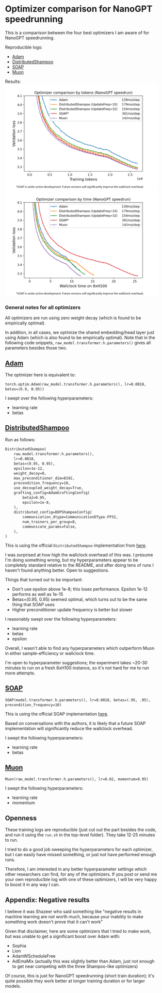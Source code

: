 # Optimizer comparison for NanoGPT speedrunning

This is a comparison between the four best optimizers I am aware of for NanoGPT speedrunning.

Reproducible logs:
* [Adam](95a9fd44-7c13-49c7-b324-3e7d9e23a499.txt)
* [DistributedShampoo](8bfe4e35-c3fc-4b70-a984-3be937b71ff3)
* [SOAP](e21a2838-a0f2-46f2-a247-db0021165682.txt)
* [Muon](8d6193f4-27fc-4e68-899f-af70019a4d54.txt)

Results:
![1](nanogpt_speedrun81w.png)
![2](nanogpt_speedrun82w.png)

### General notes for all optimizers

All optimizers are run using zero weight decay (which is found to be empirically optimal).

In addition, in all cases, we optimize the shared embedding/head layer just using Adam (which is also found to be empirically optimal).
Note that in the following code snippets, `raw_model.transformer.h.parameters()` gives all parameters besides those two.

## [Adam](95a9fd44-7c13-49c7-b324-3e7d9e23a499.txt)
The optimizer here is equivalent to:
```
torch.optim.Adam(raw_model.transformer.h.parameters(), lr=0.0018, betas=(0.9, 0.95))
```

I swept over the following hyperparameters:
* learning rate
* betas

## [DistributedShampoo](8bfe4e35-c3fc-4b70-a984-3be937b71ff3.txt)
Run as follows:
```
DistributedShampoo(
    raw_model.transformer.h.parameters(),
    lr=0.0018,
    betas=(0.95, 0.95),
    epsilon=1e-12,
    weight_decay=0,
    max_preconditioner_dim=8192,
    precondition_frequency=10,
    use_decoupled_weight_decay=True,
    grafting_config=AdamGraftingConfig(
        beta2=0.95,
        epsilon=1e-8,
    ),   
    distributed_config=DDPShampooConfig(
        communication_dtype=CommunicationDType.FP32,
        num_trainers_per_group=8,
        communicate_params=False,
    ),   
)
```

This is using the official `DistributedShampoo` implementation from [here](https://github.com/facebookresearch/optimizers/tree/ad2809a291c01859f68fcabbcb49a2aa75fd7827/distributed_shampoo).

I was surprised at how high the wallclock overhead of this was. I presume I'm doing something wrong, but my hyperparameters appear
to be completely standard relative to the README, and after doing tens of runs I haven't found anything better.
Open to suggestions.

Things that turned out to be important:
* Don't use epsilon above 1e-8; this loses performance. Epsilon 1e-12 performs as well as 1e-15
* Betas=(0.95, 0.95) seemed optimal, which turns out to be the same thing that SOAP uses
* Higher preconditioner update frequency is better but slower

I reasonably swept over the following hyperparameters:
* learning rate
* betas
* epsilon

Overall, I wasn't able to find any hyperparameters which outperform Muon in either sample-efficiency or wallclock time.

I'm open to hyperparameter suggestions; the experiment takes ~20-30 minutes to run on a fresh 8xH100 instance, so it's not hard for me to run more attempts.

## [SOAP](e21a2838-a0f2-46f2-a247-db0021165682.txt)
```
SOAP(model.transformer.h.parameters(), lr=0.0018, betas=(.95, .95), precondition_frequency=10)
```

This is using the official SOAP implementation [here](https://github.com/nikhilvyas/SOAP/blob/bbce86e890d3b697380f4376acb600c2d6c3d203/soap.py).

Based on conversations with the authors, it is likely that a future SOAP implementation will significantly reduce the wallclock overhead.

I swept the following hyperparameters:
* learning rate
* betas

## [Muon](8d6193f4-27fc-4e68-899f-af70019a4d54.txt)
```
Muon(raw_model.transformer.h.parameters(), lr=0.02, momentum=0.95)
```

I swept the following hyperparameters:
* learning rate
* momentum


## Openness

These training logs are reproducible (just cut out the part besides the code, and run it using the `run.sh` in the top-level folder). They take 12-25 minutes to run.

I tried to do a good job sweeping the hyperparameters for each optimizer, but I can easily have missed something, or just not have performed enough runs.

Therefore, I am interested in any better hyperparameter settings which other researchers can find, for any of the optimizers.
If you post or send me your own reproducible log with one of these optimizers, I will be very happy to boost it in any way I can.

## Appendix: Negative results

I believe it was Shazeer who said something like "negative results in machine learning are not worth much, because your inability to make something work doesn't prove that it can't work"

Given that disclaimer, here are some optimizers that I tried to make work, but was unable to get a significant boost over Adam with:
* Sophia
* Lion
* AdamWScheduleFree
* AdEmaMix (actually this was slightly better than Adam, just not enough to get near competing with the three Shampoo-like optimizers)

Of course, this is just for NanoGPT speedrunning (short train duration); it's quite possible they work better at longer training duration or for larger models.

